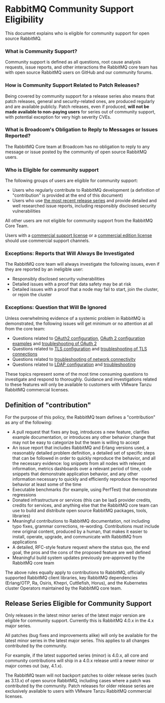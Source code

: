 
# RabbitMQ Community Support Eligibility 

This document explains who is eligible for community support for open source RabbitMQ.

### What is Community Support?

Community support is defined as all questions, root cause analysis requests, issue reports, and other interactions the RabbitMQ core team has with open source RabbitMQ users on GitHub
and our community forums.

### How is Community Support Related to Patch Releases?

Being covered by community support for a release series also means that patch releases, general and security-related ones,
are produced regularly and are available publicly. Patch releases, even if produced, **will not be made available to non-paying users** for series out of community support, with potential
exception for very high severity CVEs.

### What is Broadcom's Obligation to Reply to Messages or Issues Reported?

The RabbitMQ Core team at Broadcom has no obligation to reply to any message or issue posted by the community of open source RabbitMQ users. 

### Who is Eligible for community support

The following groups of users are eligible for community support:

 * Users who regularly contribute to RabbitMQ development (a definition of "contribution" is provided at the end of this document)
 * Users who use [the most recent release series](https://www.rabbitmq.com/release-information) and provide detailed and well researched issue reports, including responsibly disclosed security vulnerabilities

All other users are not eligible for community support from the RabbitMQ Core Team.

Users with a [commercial support license](https://tanzu.vmware.com/rabbitmq/oss) or a [commercial edition license](https://tanzu.vmware.com/rabbitmq) should
use commercial support channels.

### Exceptions: Reports that Will Always Be Investigated

The RabbitMQ core team will always investigate the following issues, even if they are reported by an ineligible user:

 * Responsibly disclosed security vulnerabilities
 * Detailed issues with a proof that data safety may be at risk
 * Detailed issues with a proof that a node may fail to start, join the cluster, or rejoin the cluster

### Exceptions: Question that Will Be Ignored

Unless overwhelming evidence of a systemic problem in RabbitMQ is demonstrated, the following issues will get minimum or no attention at all from the core team:

* Questions related to [OAuth2 configuration](https://www.rabbitmq.com/docs/oauth2), [OAuth 2 configuration examples](https://www.rabbitmq.com/docs/oauth2-examples) and [troubleshooting of OAuth 2](https://www.rabbitmq.com/docs/troubleshooting-oauth2)
* Questions related to [TLS configuration](https://www.rabbitmq.com/docs/ssl) and [troubleshooting of TLS connections](https://www.rabbitmq.com/docs/troubleshooting-ssl)
* Questions related to [troubleshooting of network connectivity](https://www.rabbitmq.com/docs/troubleshooting-networking) 
* Questions related to [LDAP configuration](https://www.rabbitmq.com/docs/ldap) and [troubleshooting](https://www.rabbitmq.com/docs/ldap#troubleshooting)

These topics represent some of the most time consuming questions to investigate and respond to thoroughly. Guidance and investigations related to these features will only be available to customers with VMware Tanzu RabbitMQ commercial licenses.

## Definition of "contribution"

For the purpose of this policy, the RabbitMQ team defines a "contribution" as any of the following:

* A pull request that fixes any bug, introduces a new feature, clarifies example documentation, or introduces any other behavior change that may not be easy to categorize but the team is willing to accept
* An issue report that includes RabbitMQ and Erlang versions used, a reasonably detailed problem definition, a detailed set of specific steps that can be followed in order to quickly reproduce the behavior, and all the necessary evidence: log snippets from all nodes with relevant information, metrics dashboards over a relevant period of time,
  code snippets that demonstrate application behavior, and any other information necessary to quickly and efficiently reproduce the reported behavior at least some of the time
* Executable benchmarks (for example, using PerfTest) that demonstrate regressions
* Donated infrastructure or services (this can be IaaS provider credits, credits for services, and anything else that the RabbitMQ core team can use to build and distribute open source RabbitMQ packages, tools, libraries)
* Meaningful contributions to RabbitMQ documentation, not including typo fixes, grammar corrections, re-wording. Contributions must include new original content, produced by a human, that makes it easier to install, operate, upgrade, and communicate with RabbitMQ from applications
* A detailed, RFC-style feature request where the status quo, the end goal, the pros and the cons of the proposed feature are well defined
* Meaningful build system updates previously pre-approved by the RabbitMQ core team

The above rules equally apply to contributions to RabbitMQ, officially supported RabbitMQ client libraries, key RabbitMQ dependencies (Erlang/OTP, Ra, Osiris, Khepri, Cuttlefish, Horus), and the Kubernetes cluster Operators maintained by the RabbitMQ core team.

## Release Series Eligible for Community Support

Only releases in the latest minor series of the latest major version are eligible for community support. Currently this is RabbitMQ 4.0.x in the 4.x major series.

All patches (bug fixes and improvements alike) will only be available for the latest minor series in the latest major series. This applies to all changes contributed by the community.

For example, if the latest supported series (minor) is 4.0.x, all core and community contributions will ship in a 4.0.x release until a newer minor or major comes out (say, 4.1.x). 

The RabbitMQ team will not backport patches to older release series (such as 3.13.x) of open source RabbitMQ, including cases where a patch was contributed by the community.
Patch releases for older release series are exclusively available to users with VMware Tanzu RabbitMQ commercial licenses.
